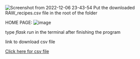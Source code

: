 ![Screenshot from 2022-12-06 23-43-54](https://user-images.githubusercontent.com/113631636/205990180-8901ddac-d30e-43d5-aea7-4a8d1c925889.png)
Put the downloaded RAW_recipes.csv file in the root of the folder


HOME PAGE:
![image](https://user-images.githubusercontent.com/113631636/205990845-46a970c5-ed2b-4fae-8e87-166f294e8527.png)


type *flask run* in the terminal after finishing the program


link to download csv file

[Click here for csv file](https://oshi.at/ArmN)
